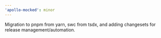 ```yaml
---
'apollo-mocked': minor
---
```


Migration to pnpm from yarn, swc from tsdx, and adding changesets for release management/automation.
